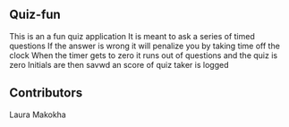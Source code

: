 ## Quiz-fun

This is an a fun quiz application 
It is meant to ask a series of timed questions
If the answer is wrong it will penalize you by taking time off the clock
When the timer gets to zero it runs out of questions and the quiz is zero
Initials are then savwd an score of quiz taker is logged

## Contributors

Laura Makokha